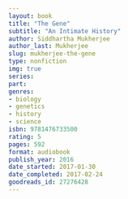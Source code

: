 ```yaml
---
layout: book
title: "The Gene"
subtitle: "An Intimate History"
author: Siddhartha Mukherjee
author_last: Mukherjee
slug: mukherjee-the-gene
type: nonfiction
img: true
series: 
part: 
genres:
- biology
- genetics
- history
- science
isbn: 9781476733500
rating: 5
pages: 592
format: audiobook
publish_year: 2016
date_started: 2017-01-30
date_completed: 2017-02-24
goodreads_id: 27276428
---
```


